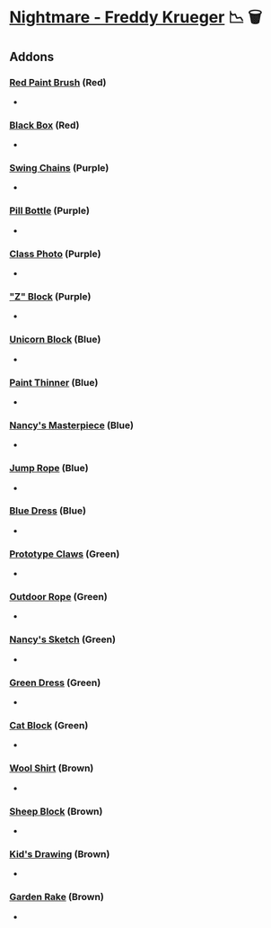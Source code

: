 # [Nightmare - Freddy Krueger](<https://deadbydaylight.wiki.gg/wiki/Freddy_Krueger>) 📉 🗑️

## Addons

### [Red Paint Brush](<https://deadbydaylight.wiki.gg/wiki/Red_Paint_Brush>) (Red)

-


### [Black Box](<https://deadbydaylight.wiki.gg/wiki/Black_Box>) (Red)

-


### [Swing Chains](<https://deadbydaylight.wiki.gg/wiki/Swing_Chains>) (Purple)

-


### [Pill Bottle](<https://deadbydaylight.wiki.gg/wiki/Pill_Bottle>) (Purple)

-


### [Class Photo](<https://deadbydaylight.wiki.gg/wiki/Class_Photo>) (Purple)

-


### ["Z" Block](<https://deadbydaylight.wiki.gg/wiki/%22Z%22_Block>) (Purple)

-


### [Unicorn Block](<https://deadbydaylight.wiki.gg/wiki/Unicorn_Block>) (Blue)

-


### [Paint Thinner](<https://deadbydaylight.wiki.gg/wiki/Paint_Thinner>) (Blue)

-


### [Nancy's Masterpiece](<https://deadbydaylight.wiki.gg/wiki/Nancy%27s_Masterpiece>) (Blue)

-


### [Jump Rope](<https://deadbydaylight.wiki.gg/wiki/Jump_Rope_(Dream_Demon)>) (Blue)

-


### [Blue Dress](<https://deadbydaylight.wiki.gg/wiki/Blue_Dress>) (Blue)

-


### [Prototype Claws](<https://deadbydaylight.wiki.gg/wiki/Prototype_Claws>) (Green)

-


### [Outdoor Rope](<https://deadbydaylight.wiki.gg/wiki/Outdoor_Rope>) (Green)

-


### [Nancy's Sketch](<https://deadbydaylight.wiki.gg/wiki/Nancy%27s_Sketch>) (Green)

-


### [Green Dress](<https://deadbydaylight.wiki.gg/wiki/Green_Dress>) (Green)

-


### [Cat Block](<https://deadbydaylight.wiki.gg/wiki/Cat_Block>) (Green)

-


### [Wool Shirt](<https://deadbydaylight.wiki.gg/wiki/Wool_Shirt>) (Brown)

-


### [Sheep Block](<https://deadbydaylight.wiki.gg/wiki/Sheep_Block>) (Brown)

-


### [Kid's Drawing](<https://deadbydaylight.wiki.gg/wiki/Kid%27s_Drawing>) (Brown)

-


### [Garden Rake](<https://deadbydaylight.wiki.gg/wiki/Garden_Rake>) (Brown)

-
